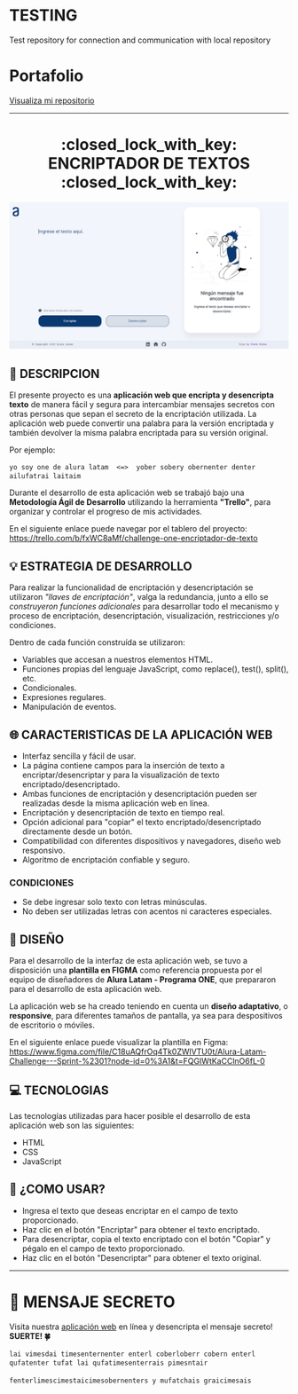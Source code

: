# TESTING
Test repository for connection and communication with local repository

# Portafolio
[Visualiza mi repositorio](https://isteve31.github.io/testRepository/)

---
<h1 align="center">:closed_lock_with_key: ENCRIPTADOR DE TEXTOS :closed_lock_with_key:</h1>

<a href="https://barberia-alura-bysteverocha.netlify.app/"><img src="assets/websiteEncrypt.png" alt="Website Encriptador de Textos"></a>

## :pencil: DESCRIPCION

El presente proyecto es una **aplicación web que encripta y desencripta texto** de manera fácil y segura para intercambiar mensajes secretos con otras personas que sepan el secreto de la encriptación utilizada. La aplicación web puede convertir una palabra para la versión encriptada y también devolver la misma palabra encriptada para su versión original.

Por ejemplo:
~~~
yo soy one de alura latam  <=>  yober sobery obernenter denter ailufatrai laitaim
~~~

Durante el desarrollo de esta aplicación web se trabajó bajo una **Metodología Ágil de Desarrollo** utilizando la herramienta **"Trello"**, para organizar y controlar el progreso de mis actividades.

En el siguiente enlace puede navegar por el tablero del proyecto:
https://trello.com/b/fxWC8aMf/challenge-one-encriptador-de-texto

## :bulb: ESTRATEGIA DE DESARROLLO

Para realizar la funcionalidad de encriptación y desencriptación se utilizaron *"llaves de encriptación"*, valga la redundancia, junto a ello se *construyeron funciones adicionales* para desarrollar todo el mecanismo y proceso de encriptación, desencriptación, visualización, restricciones y/o condiciones.

Dentro de cada función construída se utilizaron:
- Variables que accesan a nuestros elementos HTML.
- Funciones propias del lenguaje JavaScript, como replace(), test(), split(), etc.
- Condicionales.
- Expresiones regulares.
- Manipulación de eventos.

## :globe_with_meridians: CARACTERISTICAS DE LA APLICACIÓN WEB

- Interfaz sencilla y fácil de usar.
- La página contiene campos para la inserción de texto a encriptar/desencriptar y para la visualización de texto encriptado/desencriptado.
- Ambas funciones de encriptación y desencriptación pueden ser realizadas desde la misma aplicación web en línea.
- Encriptación y desencriptación de texto en tiempo real.
- Opción adicional para "copiar" el texto encriptado/desencriptado directamente desde un botón.
- Compatibilidad con diferentes dispositivos y navegadores, diseño web responsivo.
- Algoritmo de encriptación confiable y seguro.

### CONDICIONES

- Se debe ingresar solo texto con letras minúsculas.
- No deben ser utilizadas letras con acentos ni caracteres especiales.

## :art: DISEÑO

Para el desarrollo de la interfaz de esta aplicación web, se tuvo a disposición una **plantilla en FIGMA** como referencia propuesta por el equipo de diseñadores de **Alura Latam - Programa ONE**, que prepararon para el desarrollo de esta aplicación web.

La aplicación web se ha creado teniendo en cuenta un **diseño adaptativo**, o **responsive**, para diferentes tamaños de pantalla, ya sea para despositivos de escritorio o móviles.

En el siguiente enlace puede visualizar la plantilla en Figma:
https://www.figma.com/file/C18uAQfrOq4Tk0ZWlVTU0t/Alura-Latam-Challenge---Sprint-%2301?node-id=0%3A1&t=FQGIWtKaCClnO6fL-0

## :computer: TECNOLOGIAS

Las tecnologías utilizadas para hacer posible el desarrollo de esta aplicación web son las siguientes:

- HTML
- CSS
- JavaScript

## :dart: ¿COMO USAR?

- Ingresa el texto que deseas encriptar en el campo de texto proporcionado.
- Haz clic en el botón "Encriptar" para obtener el texto encriptado.
- Para desencriptar, copia el texto encriptado con el botón "Copiar" y pégalo en el campo de texto proporcionado.
- Haz clic en el botón "Desencriptar" para obtener el texto original.
---
# :mag_right: MENSAJE SECRETO

Visita nuestra [aplicación web](https://barberia-alura-bysteverocha.netlify.app/) en línea y desencripta el mensaje secreto!  
**SUERTE! :four_leaf_clover:**
~~~
lai vimesdai timesenternenter enterl coberloberr cobern enterl qufatenter tufat lai qufatimesenterrais pimesntair

fenterlimescimestaicimesobernenters y mufatchais graicimesais
~~~
